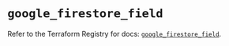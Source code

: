 # `google_firestore_field`

Refer to the Terraform Registry for docs: [`google_firestore_field`](https://registry.terraform.io/providers/hashicorp/google-beta/6.5.0/docs/resources/google_firestore_field).
